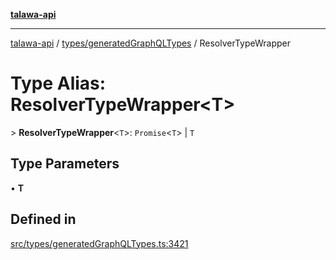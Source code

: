 [**talawa-api**](../../../README.md)

***

[talawa-api](../../../modules.md) / [types/generatedGraphQLTypes](../README.md) / ResolverTypeWrapper

# Type Alias: ResolverTypeWrapper\<T\>

\> **ResolverTypeWrapper**\<`T`\>: `Promise`\<`T`\> \| `T`

## Type Parameters

• **T**

## Defined in

[src/types/generatedGraphQLTypes.ts:3421](https://github.com/PalisadoesFoundation/talawa-api/blob/3a5276aff43f5de4f7fab3ec9683a420dcdc7a06/src/types/generatedGraphQLTypes.ts#L3421)
